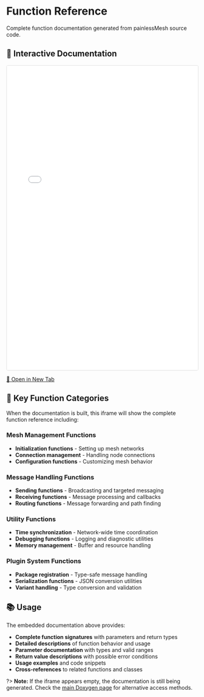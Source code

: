 # Function Reference

Complete function documentation generated from painlessMesh source code.

## 📖 Interactive Documentation

<iframe src="../../api-reference/globals_func.html" 
        width="100%" 
        height="800px" 
        frameborder="0"
        style="border: 1px solid #ddd; border-radius: 4px;">
</iframe>

[📖 Open in New Tab](../../api-reference/globals_func.html ':target=_blank')

## 🎯 Key Function Categories

When the documentation is built, this iframe will show the complete function reference including:

### Mesh Management Functions

- **Initialization functions** - Setting up mesh networks
- **Connection management** - Handling node connections
- **Configuration functions** - Customizing mesh behavior

### Message Handling Functions

- **Sending functions** - Broadcasting and targeted messaging
- **Receiving functions** - Message processing and callbacks
- **Routing functions** - Message forwarding and path finding

### Utility Functions

- **Time synchronization** - Network-wide time coordination
- **Debugging functions** - Logging and diagnostic utilities
- **Memory management** - Buffer and resource handling

### Plugin System Functions

- **Package registration** - Type-safe message handling
- **Serialization functions** - JSON conversion utilities
- **Variant handling** - Type conversion and validation

## 📚 Usage

The embedded documentation above provides:

- **Complete function signatures** with parameters and return types
- **Detailed descriptions** of function behavior and usage
- **Parameter documentation** with types and valid ranges
- **Return value descriptions** with possible error conditions
- **Usage examples** and code snippets
- **Cross-references** to related functions and classes

?> **Note:** If the iframe appears empty, the documentation is still being generated. Check the [main Doxygen page](../doxygen.md) for alternative access methods.